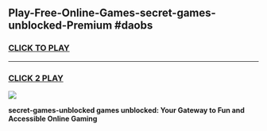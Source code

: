 
## Play-Free-Online-Games-secret-games-unblocked-Premium #daobs
<h3>
<a href="https://premium.freeplayer.one?title=secret-games-unblocked&ref=8M">CLICK TO PLAY</a></h3>
<hr>

<h3>
<a href="https://premium.freeplayer.one?title=secret-games-unblocked&ref=8M">CLICK 2 PLAY</a>
  
</h3>

<a href="https://premium.freeplayer.one?title=secret-games-unblocked&ref=8M"><img src="https://clearcache.store/games.png"></a>


**secret-games-unblocked games unblocked: Your Gateway to Fun and Accessible Online Gaming**
